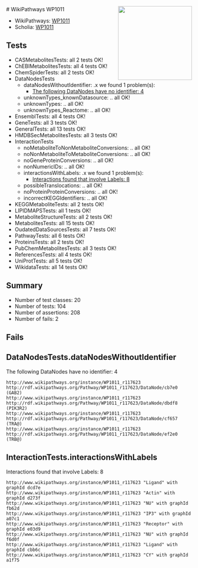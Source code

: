 <img style="float: right; width: 200px" src="https://upload.wikimedia.org/wikipedia/commons/thumb/8/83/Wplogo_with_text_500.png/640px-Wplogo_with_text_500.png" />
# WikiPathways WP1011

* WikiPathways: [WP1011](https://new.wikipathways.org/pathways/WP1011)
* Scholia: [WP1011](https://scholia.toolforge.org/wikipathways/WP1011)
## Tests
* CASMetabolitesTests: all 2 tests OK!
* ChEBIMetabolitesTests: all 4 tests OK!
* ChemSpiderTests: all 2 tests OK!
* DataNodesTests
    * dataNodesWithoutIdentifier: .x we found 1 problem(s):
        * [The following DataNodes have no identifier: 4](#d2d32fa3)
    * unknownTypes_knownDatasource: .. all OK!
    * unknownTypes: .. all OK!
    * unknownTypes_Reactome: .. all OK!
* EnsemblTests: all 4 tests OK!
* GeneTests: all 3 tests OK!
* GeneralTests: all 13 tests OK!
* HMDBSecMetabolitesTests: all 3 tests OK!
* InteractionTests
    * noMetaboliteToNonMetaboliteConversions: .. all OK!
    * noNonMetaboliteToMetaboliteConversions: .. all OK!
    * noGeneProteinConversions: .. all OK!
    * nonNumericIDs: .. all OK!
    * interactionsWithLabels: .x we found 1 problem(s):
        * [Interactions found that involve Labels: 8](#630d267f)
    * possibleTranslocations: .. all OK!
    * noProteinProteinConversions: .. all OK!
    * incorrectKEGGIdentifiers: .. all OK!
* KEGGMetaboliteTests: all 2 tests OK!
* LIPIDMAPSTests: all 1 tests OK!
* MetaboliteStructureTests: all 2 tests OK!
* MetabolitesTests: all 15 tests OK!
* OudatedDataSourcesTests: all 7 tests OK!
* PathwayTests: all 6 tests OK!
* ProteinsTests: all 2 tests OK!
* PubChemMetabolitesTests: all 3 tests OK!
* ReferencesTests: all 4 tests OK!
* UniProtTests: all 5 tests OK!
* WikidataTests: all 14 tests OK!


## Summary

* Number of test classes: 20
* Number of tests: 104
* Number of assertions: 208
* Number of fails: 2

## Fails

<a name="d2d32fa3" />

## DataNodesTests.dataNodesWithoutIdentifier

The following DataNodes have no identifier: 4
```
http://www.wikipathways.org/instance/WP1011_r117623 http://rdf.wikipathways.org/Pathway/WP1011_r117623/DataNode/cb7e0 (GAB2)
http://www.wikipathways.org/instance/WP1011_r117623 http://rdf.wikipathways.org/Pathway/WP1011_r117623/DataNode/dbdf8 (PIK3R2)
http://www.wikipathways.org/instance/WP1011_r117623 http://rdf.wikipathways.org/Pathway/WP1011_r117623/DataNode/cf657 (TRA@)
http://www.wikipathways.org/instance/WP1011_r117623 http://rdf.wikipathways.org/Pathway/WP1011_r117623/DataNode/ef2e0 (TRB@)
```

<a name="630d267f" />

## InteractionTests.interactionsWithLabels

Interactions found that involve Labels: 8
```
http://www.wikipathways.org/instance/WP1011_r117623 "Ligand" with graphId dcd7e
http://www.wikipathways.org/instance/WP1011_r117623 "Actin" with graphId d273f
http://www.wikipathways.org/instance/WP1011_r117623 "NU" with graphId fb62d
http://www.wikipathways.org/instance/WP1011_r117623 "IP3" with graphId a07c1
http://www.wikipathways.org/instance/WP1011_r117623 "Receptor" with graphId e03d9
http://www.wikipathways.org/instance/WP1011_r117623 "NU" with graphId f6d0f
http://www.wikipathways.org/instance/WP1011_r117623 "Ligand" with graphId cbb6c
http://www.wikipathways.org/instance/WP1011_r117623 "CY" with graphId a1f75
```

